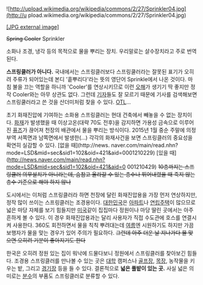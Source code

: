 ![http://upload.wikimedia.org/wikipedia/commons/2/27/Sprinkler04.jpg](http://u
pload.wikimedia.org/wikipedia/commons/2/27/Sprinkler04.jpg)

[[JPG external
image]](http://upload.wikimedia.org/wikipedia/commons/2/27/Sprinkler04.jpg)

<del>Spring Cooler</del> Sprinkler

소화나 조경, 냉각 등의 목적으로 물을 뿌리는 장치. 우리말로는 살수장치라고 주로 번역된다.

**스프링쿨러가 아니다.** 국내에서는 스프링클러보다 스프링쿨러라는 잘못된 표기가 오히려 주류가 되어있는데 본디 '흩뿌리다'라는 뜻의 영단어 Sprinkle에서 나온 것이다. 마침 불을 끄는 역할을 하니까 'Cooler'를 연상시키므로 이런 [오해](%EC%98%A4%ED%95%B4.md)가 생기기 딱 좋지만 정작 Cooler와는 아무 상관도 없다. 그런데 [기자](%EA%B8%B0%EC%9E%90.md)들도 잘 모르기 때문에 기사를 검색해보면 스프링쿨러라고 쓴 것을 산더미처럼 찾을 수 있다. [OTL](OTL.md)...

초기 화재진압에 기여하는 소화용 스프링클러는 현대 건축에서 빼놓을 수 없는 장치이다.
[화재](%ED%99%94%EC%9E%AC.md)가 발생했을 때 이상고온(대략 70도 전후)을 감지하면 가용성 금속으로 이루어진
[퓨즈](%ED%93%A8%EC%A6%88.md)가 끊어져 천장의 배관에서 물을 뿌리는 방식이다. 2015년 1월 중순 주말에 의정부역
서쪽면과 남쪽면에서 발생한(...) 각각의 화재사건을 보면 스프링클러의 중요성을 확연히 실감할 수 있다. [없을 때](http://news.
naver.com/main/read.nhn?mode=LSD&mid=sec&sid1=102&oid=421&aid=0001210229) [있을 
때](http://news.naver.com/main/read.nhn?mode=LSD&mid=sec&sid1=102&oid=421&aid=0
001210429) <del>10층까지는 스프링클러 의무설치가 아니라는데, 숨참고 올라갈 수 있는 층수나 뛰어내렸을 때 죽지 않는 층수
기준으로 해야 하지 않나</del>

도시에서는 이처럼 스프링클러라 하면 천장에 달린 화재진압용을 가장 먼저 연상하지만, 정작 많이 쓰이는 스프링클러는 조경용이다.
[대한민국](%EB%8C%80%ED%95%9C%EB%AF%BC%EA%B5%AD.md)은
[아파트](%EC%95%84%ED%8C%8C%ED%8A%B8.md)나
[연립주택](%EC%97%B0%EB%A6%BD%EC%A3%BC%ED%83%9D.md)이 많으므로 넓은 마당 자체를 보기 힘들지만
[미국](%EB%AF%B8%EA%B5%AD.md)같이 집집마다 정원이나 마당 딸린 곳에서는 아주 흔하게 볼 수 있다. 이 경우
화재진압용과는 달리 사용자가 직접 수도관에 호스를 연결시켜 사용한다. 360도 회전하면서 물을 칙칙 뿌려대는데
[여름](%EC%97%AC%EB%A6%84.md)엔 시원하기도 하지만 가끔 보행자가 물을 맞는 경우가 있어 주의가 필요하다.
<del>그런데 아주 더운 날 지나가다 물 맞으면 오히려 기분이 좋아지기도 한다</del>

한국은 오히려 정원 있는 집이 워낙에 드물다보니 정원에서 스프링클러를 찾아보긴 힘들다. 조경용 스프링클러를 만나볼 수 있는 곳은
[대학](%EB%8C%80%ED%95%99.md) 캠퍼스나 [골프장](%EA%B3%A8%ED%94%84%EC%9E%A5.md),
[목장](%EB%AA%A9%EC%9E%A5.md), 농작물을 키우는 밭, 그리고
[경기장](%EA%B2%BD%EA%B8%B0%EC%9E%A5.md) 등을 들 수 있다. 결론적으로 **넓은 풀밭이 있는 곳.** 사실
넓은 의미로는 [분수](%EB%B6%84%EC%88%98.md)의 부품도 스프링클러로 분류할 수 있다.

